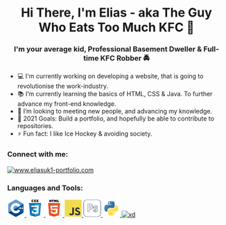 <h1 align="center">Hi There, I'm Elias - aka The Guy Who Eats Too Much KFC 🐔</h1>
<h3 align="center">I'm your average kid, Professional Basement Dweller & Full-time KFC Robber 🚔</h3>

- 💻 I'm currently working on developing a website, that is going to revolutionise the work-industry.
- 📚 I’m currently learning the basics of HTML, CSS & Java. To further advance my front-end knowledge.
- 🧠 I’m looking to meeting new people, and advancing my knowledge. 
- 🥅 2021 Goals: Build a portfolio, and hopefully be able to contribute to repositories.
- ⚡ Fun fact: I like Ice Hockey & avoiding society.

<h3 align="left">Connect with me:</h3>
<p align="left">
<a href="/www.eliasuk1-portfolio.com" target="blank"><img align="center" src="https://cdn.jsdelivr.net/npm/simple-icons@3.0.1/icons/rss.svg" alt="www.eliasuk1-portfolio.com" height="30" width="40" /></a>
</p>

<h3 align="left">Languages and Tools:</h3>
<p align="left"> <a href="https://www.w3schools.com/cpp/" target="_blank"> <img src="https://raw.githubusercontent.com/devicons/devicon/master/icons/cplusplus/cplusplus-original.svg" alt="cplusplus" width="40" height="40"/> </a> <a href="https://www.w3schools.com/css/" target="_blank"> <img src="https://raw.githubusercontent.com/devicons/devicon/master/icons/css3/css3-original-wordmark.svg" alt="css3" width="40" height="40"/> </a> <a href="https://www.w3.org/html/" target="_blank"> <img src="https://raw.githubusercontent.com/devicons/devicon/master/icons/html5/html5-original-wordmark.svg" alt="html5" width="40" height="40"/> </a> <a href="https://developer.mozilla.org/en-US/docs/Web/JavaScript" target="_blank"> <img src="https://raw.githubusercontent.com/devicons/devicon/master/icons/javascript/javascript-original.svg" alt="javascript" width="40" height="40"/> </a> <a href="https://www.photoshop.com/en" target="_blank"> <img src="https://raw.githubusercontent.com/devicons/devicon/master/icons/photoshop/photoshop-line.svg" alt="photoshop" width="40" height="40"/> </a> <a href="https://www.python.org" target="_blank"> <img src="https://raw.githubusercontent.com/devicons/devicon/master/icons/python/python-original.svg" alt="python" width="40" height="40"/> </a> <a href="https://www.adobe.com/products/xd.html" target="_blank"> <img src="https://cdn.worldvectorlogo.com/logos/adobe-xd.svg" alt="xd" width="40" height="40"/> </a> </p>
